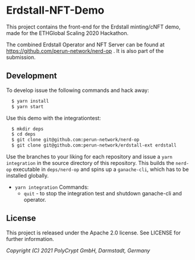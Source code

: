 # Erdstall-NFT-Demo

This project contains the front-end for the Erdstall minting/cNFT demo, made for the ETHGlobal Scaling 2020 Hackathon.

The combined Erdstall Operator and NFT Server can be found at
https://github.com/perun-network/nerd-op . It is also part of the submission.

## Development

To develop issue the following commands and hack away:

```bash
  $ yarn install
  $ yarn start
```

Use this demo with the integrationtest:

```bash
  $ mkdir deps
  $ cd deps
  $ git clone git@github.com:perun-network/nerd-op
  $ git clone git@github.com:perun-network/erdstall-ext erdstall
```

Use the branches to your liking for each repository and issue a `yarn integration` in the source directory of this repository.
This builds the `nerd-op` executable in `deps/nerd-op` and spins up a `ganache-cli`, which has to be installed globally.

* `yarn integration` Commands:
  * `quit` - to stop the integration test and shutdown ganache-cli and operator.

## License
This project is released under the Apache 2.0 license. See LICENSE for further
information.

_Copyright (C) 2021 PolyCrypt GmbH, Darmstadt, Germany_
